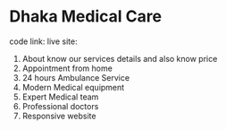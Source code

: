 # Dhaka Medical Care
code link:
live site:

1. About know our services details and also know price
2. Appointment from home
3. 24 hours Ambulance Service
4. Modern Medical equipment
5. Expert Medical team
6. Professional doctors
7. Responsive website